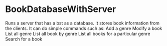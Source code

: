 # BookDatabaseWithServer
Runs a server that has a bst as a database. It stores book information from the clients.
It can do simple commands such as:
Add a genre
Modify a book
List all genre
List all book by genre
List all books for a particular genre
Search for a book
